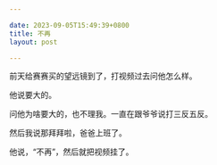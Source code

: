```yaml
---

date: 2023-09-05T15:49:39+0800
title: 不再
layout: post

---
```


前天给赛赛买的望远镜到了，打视频过去问他怎么样。

他说要大的。

问他为啥要大的，也不理我。一直在跟爷爷说打三反五反。

然后我说那拜拜啦，爸爸上班了。

他说，“不再”，然后就把视频挂了。
